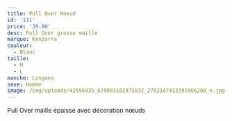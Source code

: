 ```yaml
---
title: Pull Over Noeud
id: '111'
price: '39.90'
desc: Pull Over grosse maille
marque: Kenzarro
couleur:
  - Blanc
taille:
  - M
  - L
manche: Longues
sexe: Homme
image: /img/uploads/42656935_679091102475832_2782147413391966208_n.jpg
---
```

Pull Over maille épaisse avec décoration nœuds
